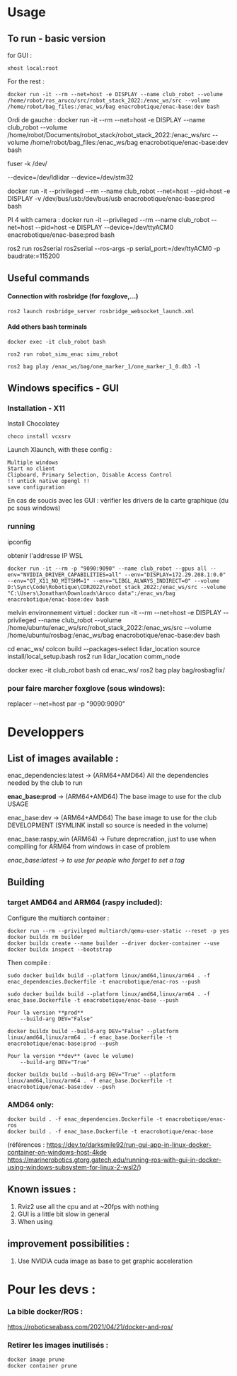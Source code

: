 # Usage

## To run - basic version
for GUI : 
``` 
xhost local:root 
```
For the rest : 
```
docker run -it --rm --net=host -e DISPLAY --name club_robot --volume /home/robot/ros_aruco/src/robot_stack_2022:/enac_ws/src --volume /home/robot/bag_files:/enac_ws/bag enacrobotique/enac-base:dev bash
```

Ordi de gauche :
docker run -it --rm --net=host -e DISPLAY --name club_robot --volume /home/robot/Documents/robot_stack/robot_stack_2022:/enac_ws/src --volume /home/robot/bag_files:/enac_ws/bag enacrobotique/enac-base:dev bash

fuser -k /dev/

--device=/dev/ldlidar --device=/dev/stm32 

docker run -it --privileged --rm --name club_robot --net=host --pid=host -e DISPLAY -v /dev/bus/usb:/dev/bus/usb enacrobotique/enac-base:prod bash


PI 4 with camera :
docker run -it --privileged --rm --name club_robot --net=host --pid=host -e DISPLAY --device=/dev/ttyACM0 enacrobotique/enac-base:prod bash

ros2 run ros2serial ros2serial --ros-args -p serial_port:=/dev/ttyACM0 -p baudrate:=115200


## Useful commands

#### Connection with rosbridge (for foxglove,...)

    ros2 launch rosbridge_server rosbridge_websocket_launch.xml

#### Add others bash terminals

```
docker exec -it club_robot bash

ros2 run robot_simu_enac simu_robot

ros2 bag play /enac_ws/bag/one_marker_1/one_marker_1_0.db3 -l
```



## Windows specifics - GUI

### Installation - X11

Install Chocolatey

    choco install vcxsrv

Launch Xlaunch, with these config :

    Multiple windows
    Start no client
    Clipboard, Primary Selection, Disable Access Control 
    !! untick native opengl !!
    save configuration

En cas de soucis avec les GUI : vérifier les drivers de la carte graphique (du pc sous windows)
### running

ipconfig

obtenir l'addresse IP WSL

```
docker run -it --rm -p "9090:9090" --name club_robot --gpus all --env="NVIDIA_DRIVER_CAPABILITIES=all" --env="DISPLAY=172.29.208.1:0.0" --env="QT_X11_NO_MITSHM=1" --env="LIBGL_ALWAYS_INDIRECT=0" --volume D:\Sync\Code\Robotique\CDR2022\robot_stack_2022:/enac_ws/src --volume "C:\Users\Jonathan\Downloads\Aruco data":/enac_ws/bag enacrobotique/enac-base:dev bash
```

melvin environnement virtuel : 
docker run -it --rm --net=host -e DISPLAY --privileged --name club_robot --volume /home/ubuntu/enac_ws/src/robot_stack_2022:/enac_ws/src --volume /home/ubuntu/rosbag:/enac_ws/bag enacrobotique/enac-base:dev bash

cd enac_ws/
colcon build --packages-select lidar_location
source install/local_setup.bash 
ros2 run lidar_location comm_node

docker exec -it club_robot bash
cd enac_ws/
ros2 bag play bag/rosbagfix/

### pour faire marcher foxglove (sous windows):

replacer --net=host par 
      -p "9090:9090"
# Developpers

## List of images available :

enac_dependencies:latest -> (ARM64+AMD64) All the dependencies needed by the club to run

**enac_base:prod** -> (ARM64+AMD64) The base image to use for the club USAGE

enac_base:dev -> (ARM64+AMD64) The base image to use for the club DEVELOPMENT (SYMLINK install so source is needed in the volume)

enac_base:raspy_win (ARM64) -> Future deprecration, just to use when compilling for ARM64 from windows in case of problem

*enac_base:latest -> to use for people who forget to set a tag*
## Building

### target AMD64 and ARM64 (raspy included):

Configure the multiarch container : 
```
docker run --rm --privileged multiarch/qemu-user-static --reset -p yes
docker buildx rm builder
docker buildx create --name builder --driver docker-container --use
docker buildx inspect --bootstrap
```
Then compile :
```
sudo docker buildx build --platform linux/amd64,linux/arm64 . -f enac_dependencies.Dockerfile -t enacrobotique/enac-ros --push

sudo docker buildx build --platform linux/amd64,linux/arm64 . -f enac_base.Dockerfile -t enacrobotique/enac-base --push

Pour la version **prod** 
    --build-arg DEV="False"

docker buildx build --build-arg DEV="False" --platform linux/amd64,linux/arm64 . -f enac_base.Dockerfile -t enacrobotique/enac-base:prod --push

Pour la version **dev** (avec le volume)
    --build-arg DEV="True"

docker buildx build --build-arg DEV="True" --platform linux/amd64,linux/arm64 . -f enac_base.Dockerfile -t enacrobotique/enac-base:dev --push

```
### AMD64 only:
```
docker build . -f enac_dependencies.Dockerfile -t enacrobotique/enac-ros
docker build . -f enac_base.Dockerfile -t enacrobotique/enac-base
```




(références : https://dev.to/darksmile92/run-gui-app-in-linux-docker-container-on-windows-host-4kde
https://marinerobotics.gtorg.gatech.edu/running-ros-with-gui-in-docker-using-windows-subsystem-for-linux-2-wsl2/)

## Known issues :
1. Rviz2 use all the cpu and at ~20fps with nothing
2. GUI is a little bit slow in general 
3. When using 

## improvement possibilities :
1. Use NVIDIA cuda image as base to get graphic acceleration


# Pour les devs : 
### La bible docker/ROS :
https://roboticseabass.com/2021/04/21/docker-and-ros/
### Retirer les images inutilisés :
    docker image prune
    docker container prune





